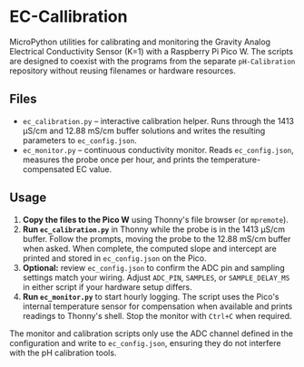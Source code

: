 # EC-Callibration

MicroPython utilities for calibrating and monitoring the Gravity Analog Electrical
Conductivity Sensor (K=1) with a Raspberry Pi Pico W.  The scripts are designed to coexist
with the programs from the separate `pH-Calibration` repository without reusing filenames or
hardware resources.

## Files

- `ec_calibration.py` – interactive calibration helper.  Runs through the 1413 µS/cm and
  12.88 mS/cm buffer solutions and writes the resulting parameters to `ec_config.json`.
- `ec_monitor.py` – continuous conductivity monitor.  Reads `ec_config.json`, measures the
  probe once per hour, and prints the temperature-compensated EC value.

## Usage

1. **Copy the files to the Pico W** using Thonny's file browser (or `mpremote`).
2. **Run `ec_calibration.py`** in Thonny while the probe is in the 1413 µS/cm buffer.  Follow
   the prompts, moving the probe to the 12.88 mS/cm buffer when asked.  When complete, the
   computed slope and intercept are printed and stored in `ec_config.json` on the Pico.
3. **Optional:** review `ec_config.json` to confirm the ADC pin and sampling settings match
   your wiring.  Adjust `ADC_PIN`, `SAMPLES`, or `SAMPLE_DELAY_MS` in either script if your
   hardware setup differs.
4. **Run `ec_monitor.py`** to start hourly logging.  The script uses the Pico's internal
   temperature sensor for compensation when available and prints readings to Thonny's shell.
   Stop the monitor with `Ctrl+C` when required.

The monitor and calibration scripts only use the ADC channel defined in the configuration
and write to `ec_config.json`, ensuring they do not interfere with the pH calibration tools.
